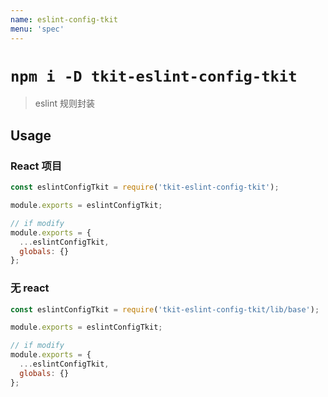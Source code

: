```yaml
---
name: eslint-config-tkit
menu: 'spec'
---
```


# `npm i -D tkit-eslint-config-tkit`

> eslint 规则封装

## Usage

### React 项目

```js
const eslintConfigTkit = require('tkit-eslint-config-tkit');

module.exports = eslintConfigTkit;

// if modify
module.exports = {
  ...eslintConfigTkit,
  globals: {}
};
```

### 无 react

```js
const eslintConfigTkit = require('tkit-eslint-config-tkit/lib/base');

module.exports = eslintConfigTkit;

// if modify
module.exports = {
  ...eslintConfigTkit,
  globals: {}
};
```
